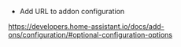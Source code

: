 - Add URL to addon configuration

https://developers.home-assistant.io/docs/add-ons/configuration/#optional-configuration-options
